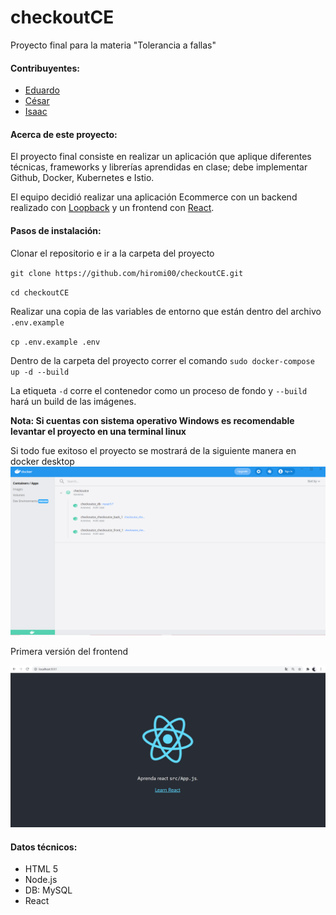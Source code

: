 # checkoutCE

Proyecto final para la materia "Tolerancia a fallas"
#### Contribuyentes: 
+ [Eduardo](https://github.com/EduardoPEMA)
+ [César](https://github.com/hiromi00)
+ [Isaac](https://github.com/isaacfulcrum)

#### Acerca de este proyecto:

El proyecto final consiste en realizar un aplicación que aplique diferentes técnicas, frameworks y librerías aprendidas en clase; debe implementar Github, Docker, Kubernetes e Istio. 

El equipo decidió realizar una aplicación Ecommerce con un  backend realizado con [Loopback](https://loopback.io/) y un frontend con [React](https://es.reactjs.org/). 

#### Pasos de instalación:

Clonar el repositorio e ir a la carpeta del proyecto

`git clone https://github.com/hiromi00/checkoutCE.git`

`cd checkoutCE`

Realizar una copia de las variables de entorno que están dentro del archivo `.env.example`

`cp .env.example .env`

Dentro de la carpeta del proyecto correr el comando
`sudo docker-compose up -d --build`

La etiqueta `-d` corre el contenedor como un proceso de fondo y `--build` hará un build de las imágenes.

**Nota: Si cuentas con sistema operativo Windows es recomendable levantar el proyecto en una terminal linux**

Si todo fue exitoso el proyecto se mostrará de la siguiente manera en docker desktop
![docker](https://github.com/hiromi00/checkoutCE/blob/main/assets/containers.png?raw=true "Docker")

Primera versión del frontend

![react](https://github.com/hiromi00/checkoutCE/blob/main/assets/frontendv1.png?raw=true"React")

#### Datos técnicos:

- HTML 5
- Node.js
- DB: MySQL
- React